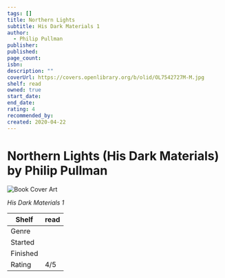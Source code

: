 ```yaml
---
tags: []
title: Northern Lights
subtitle: His Dark Materials 1
author:
  - Philip Pullman
publisher: 
published: 
page_count: 
isbn: 
description: ""
coverUrl: https://covers.openlibrary.org/b/olid/OL7542727M-M.jpg
shelf: read
owned: true
start_date: 
end_date: 
rating: 4
recommended_by: 
created: 2020-04-22
---
```


# Northern Lights (His Dark Materials) by Philip Pullman

![Book Cover Art](https://covers.openlibrary.org/b/olid/OL7542727M-M.jpg)

_His Dark Materials 1_

| Shelf | read |
| --- | --- |
| Genre |  |
| Started |  |
| Finished |  |
| Rating | 4/5 |

